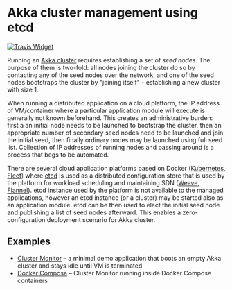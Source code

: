 Akka cluster management using etcd
==================================

[![Travis Widget]][Travis]

[Travis]: https://travis-ci.org/rkrzewski/akka-cluster-etcd
[Travis Widget]: https://travis-ci.org/rkrzewski/akka-cluster-etcd.svg?branch=master

Running an [Akka cluster](http://doc.akka.io/docs/akka/2.4.0/common/cluster.html) requires
establishing a set of _seed nodes_. The purpose of them is two-fold: all nodes joining the cluster
do so by contacting any of the seed nodes over the network, and one of the seed nodes bootstraps
the cluster by "joining itself" - establishing a new cluster with size 1.

When running a distributed application on a cloud platform, the IP address of VM/container where
a particular application module will execute is generally not known beforehand. This creates an
administrative burden: first a an initial node needs to be launched to bootstrap the cluster, then
an appropriate number of secondary seed nodes need to be launched and join the initial seed, then
finally ordinary nodes may be launched using full seed list. Collection of IP addresses of running
nodes and passing around is a process that begs to be automated.  

There are several cloud application platforms based on Docker ([Kubernetes](http://kubernetes.io/),
[Fleet](https://coreos.com/using-coreos/clustering/)) where [etcd](https://coreos.com/etcd/) is
used as a distributed configuration store that is used by the platform for workload scheduling and
maintaining SDN ([Weave](http://zettio.github.io/weave/),
[Flannel](https://github.com/coreos/flannel)). etcd instance used by the platform is not available
to the managed applications, however an etcd instance (or a cluster) may be started also as an
application module. etcd can be then used to elect the initial seed node and publishing a list of
seed nodes afterward. This enables a zero-configuration deployment scenario for Akka cluster.

## Examples

* [Cluster Monitor] – a minimal demo application that boots an empty Akka cluster and stays idle until VM is terminated
* [Docker Compose] – Cluster Monitor running inside Docker Compose containers

[Cluster Monitor]: https://github.com/rkrzewski/akka-cluster-etcd/tree/master/examples/cluster-monitor
[Docker Compose]: https://github.com/rkrzewski/akka-cluster-etcd/tree/master/examples/docker-compose
